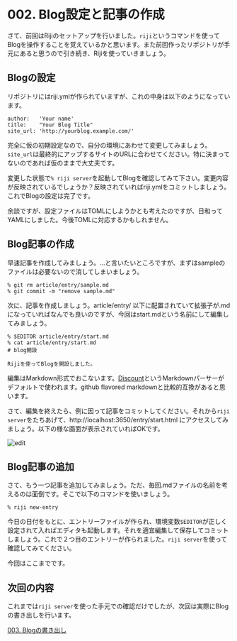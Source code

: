 # 002. Blog設定と記事の作成

さて、前回はRijiのセットアップを行いました。`riji`というコマンドを使ってBlogを操作することを覚えているかと思います。また前回作ったリポジトリが手元にあると思うので引き続き、Rijiを使っていきましょう。

## Blogの設定

リポジトリにはriji.ymlが作られていますが、これの中身は以下のようになっています。

    author:   'Your name'
    title:    "Your Blog Title"
    site_url: 'http://yourblog.example.com/'

完全に仮の初期設定なので、自分の環境にあわせて変更してみましょう。`site_url`は最終的にアップするサイトのURLに合わせてください。特に決まってないのであれば仮のままで大丈夫です。

変更した状態で`% riji server`を起動してBlogを確認してみて下さい。変更内容が反映されているでしょうか？反映されていればriji.ymlをコミットしましょう。これでBlogの設定は完了です。

余談ですが、設定ファイルはTOMLにしようかとも考えたのですが、日和ってYAMLにしました。今後TOMLに対応するかもしれません。

## Blog記事の作成

早速記事を作成してみましょう。…と言いたいところですが、まずはsampleのファイルは必要ないので消してしまいましょう。

    % git rm article/entry/sample.md
    % git commit -m "remove sample.md"

次に、記事を作成しましょう。article/entry/ 以下に配置されていて拡張子が.mdになっていればなんでも良いのですが、今回はstart.mdという名前にして編集してみましょう。

    % $EDITOR article/entry/start.md
    % cat article/entry/start.md
    # blog開設
    
    Rijiを使ってBlogを開設しました。

編集はMarkdown形式でおこないます。[Discount](http://www.pell.portland.or.us/~orc/Code/discount/)というMarkdownパーサーがデフォルトで使われます。github flavored markdownと比較的互換があると思います。

さて、編集を終えたら、例に因って記事をコミットしてください。それから`riji server`をたちあげて、http://localhost:3650/entry/start.html にアクセスしてみましょう。以下の様な画面が表示されていればOKです。

![edit](<: '/static/002edit.png' | uri_for :>)

## Blog記事の追加

さて、もう一つ記事を追加してみましょう。ただ、毎回.mdファイルの名前を考えるのは面倒です。そこで以下のコマンドを使いましょう。

    % riji new-entry

今日の日付をもとに、エントリーファイルが作られ、環境変数`$EDITOR`が正しく設定されて入ればエディタも起動します。それを適宜編集して保存してコミットしましょう。これで２つ目のエントリーが作られました。`riji server`を使って確認してみてください。

今回はここまでです。

## 次回の内容

これまでは`riji server`を使った手元での確認だけでしたが、次回は実際にBlogの書き出しを行います。

[003. Blogの書き出し](<: '/entry/003_publish.html' | uri_for :>)
